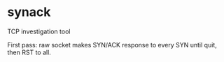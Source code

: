 # synack
TCP investigation tool

First pass: raw socket makes SYN/ACK response to every SYN until quit, then RST to all.

